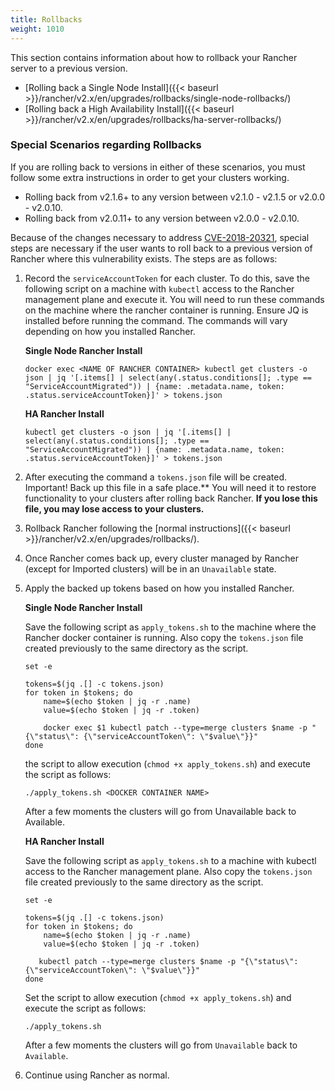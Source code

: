```yaml
---
title: Rollbacks
weight: 1010
---
```

This section contains information about how to rollback your Rancher server to a previous version.

- [Rolling back a Single Node Install]({{< baseurl >}}/rancher/v2.x/en/upgrades/rollbacks/single-node-rollbacks/)
- [Rolling back a High Availability Install]({{< baseurl >}}/rancher/v2.x/en/upgrades/rollbacks/ha-server-rollbacks/)

### Special Scenarios regarding Rollbacks

If you are rolling back to versions in either of these scenarios, you must follow some extra instructions in order to get your clusters working.

- Rolling back from v2.1.6+ to any version between v2.1.0 - v2.1.5 or v2.0.0 - v2.0.10.
- Rolling back from v2.0.11+ to any version between v2.0.0 - v2.0.10.  


Because of the changes necessary to address [CVE-2018-20321](https://cve.mitre.org/cgi-bin/cvename.cgi?name=CVE-2018-20321), special steps are necessary if the user wants to roll back to a previous version of Rancher where this vulnerability exists. The steps are as follows:

1. Record the `serviceAccountToken` for each cluster.  To do this, save the following script on a machine with `kubectl` access to the Rancher management plane and execute it.  You will need to run these commands on the machine where the rancher container is running. Ensure JQ is installed before running the command. The commands will vary depending on how you installed Rancher.


    **Single Node Rancher Install**
    ```
    docker exec <NAME OF RANCHER CONTAINER> kubectl get clusters -o json | jq '[.items[] | select(any(.status.conditions[]; .type == "ServiceAccountMigrated")) | {name: .metadata.name, token: .status.serviceAccountToken}]' > tokens.json
    ```

    **HA Rancher Install**
    ```
    kubectl get clusters -o json | jq '[.items[] | select(any(.status.conditions[]; .type == "ServiceAccountMigrated")) | {name: .metadata.name, token: .status.serviceAccountToken}]' > tokens.json
    ```

2. After executing the command a `tokens.json` file will be created.  Important! Back up this file in a safe place.** You will need it to restore functionality to your clusters after rolling back Rancher.  **If you lose this file, you may lose access to your clusters.**

3. Rollback Rancher following the [normal instructions]({{< baseurl >}}/rancher/v2.x/en/upgrades/rollbacks/).

4. Once Rancher comes back up, every cluster managed by Rancher (except for Imported clusters) will be in an `Unavailable` state.

5. Apply the backed up tokens based on how you installed Rancher.

    **Single Node Rancher Install**

    Save the following script as `apply_tokens.sh` to the machine where the Rancher docker container is running. Also copy the `tokens.json` file created previously to the same directory as the script.
    ```
    set -e

    tokens=$(jq .[] -c tokens.json)
    for token in $tokens; do
        name=$(echo $token | jq -r .name)
        value=$(echo $token | jq -r .token)

        docker exec $1 kubectl patch --type=merge clusters $name -p "{\"status\": {\"serviceAccountToken\": \"$value\"}}"
    done
    ```
     the script to allow execution (`chmod +x apply_tokens.sh`) and execute the script as follows:
    ```
    ./apply_tokens.sh <DOCKER CONTAINER NAME>
    ```
    After a few moments the clusters will go from Unavailable back to Available.

    **HA Rancher Install**

    Save the following script as `apply_tokens.sh` to a machine with kubectl access to the Rancher management plane. Also copy the `tokens.json` file created previously to the same directory as the script.
    ```
    set -e

    tokens=$(jq .[] -c tokens.json)
    for token in $tokens; do
        name=$(echo $token | jq -r .name)
        value=$(echo $token | jq -r .token)

       kubectl patch --type=merge clusters $name -p "{\"status\": {\"serviceAccountToken\": \"$value\"}}"
    done
    ```
    Set the script to allow execution (`chmod +x apply_tokens.sh`) and execute the script as follows:
    ```
    ./apply_tokens.sh
    ```
    After a few moments the clusters will go from `Unavailable` back to `Available`.

6. Continue using Rancher as normal.
